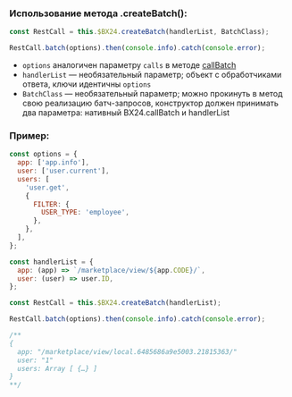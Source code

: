 ### Использование метода .createBatch():

```js
const RestCall = this.$BX24.createBatch(handlerList, BatchClass);

RestCall.batch(options).then(console.info).catch(console.error);
```

- `options` аналогичен параметру `calls` в методе [callBatch](https://dev.1c-bitrix.ru/rest_help/js_library/rest/callBatch.php)
- `handlerList` — необязательный параметр; объект с обработчиками ответа, ключи идентичны `options`
- `BatchClass` — необязательный параметр; можно прокинуть в метод свою реализацию батч-запросов, конструктор должен принимать два параметра: нативный BX24.callBatch и handlerList

### Пример:

```js
const options = {
  app: ['app.info'],
  user: ['user.current'],
  users: [
    'user.get',
    {
      FILTER: {
        USER_TYPE: 'employee',
      },
    },
  ],
};

const handlerList = {
  app: (app) => `/marketplace/view/${app.CODE}/`,
  user: (user) => user.ID,
};

const RestCall = this.$BX24.createBatch(handlerList);

RestCall.batch(options).then(console.info).catch(console.error);

/**
{
  app: "/marketplace/view/local.6485686a9e5003.21815363/"
  user: "1"
  users: Array [ {…} ]
}
**/
```
